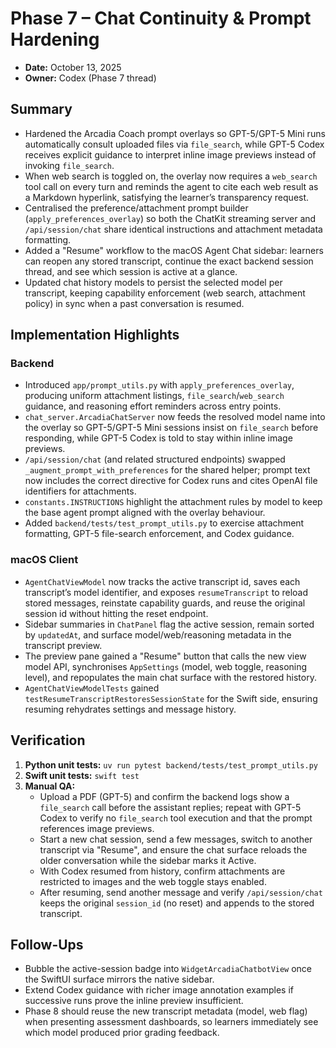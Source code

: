 # Phase 7 – Chat Continuity & Prompt Hardening

- **Date:** October 13, 2025
- **Owner:** Codex (Phase 7 thread)

## Summary

- Hardened the Arcadia Coach prompt overlays so GPT-5/GPT-5 Mini runs automatically consult uploaded files via `file_search`, while GPT-5 Codex receives explicit guidance to interpret inline image previews instead of invoking `file_search`.
- When web search is toggled on, the overlay now requires a `web_search` tool call on every turn and reminds the agent to cite each web result as a Markdown hyperlink, satisfying the learner’s transparency request.
- Centralised the preference/attachment prompt builder (`apply_preferences_overlay`) so both the ChatKit streaming server and `/api/session/chat` share identical instructions and attachment metadata formatting.
- Added a "Resume" workflow to the macOS Agent Chat sidebar: learners can reopen any stored transcript, continue the exact backend session thread, and see which session is active at a glance.
- Updated chat history models to persist the selected model per transcript, keeping capability enforcement (web search, attachment policy) in sync when a past conversation is resumed.

## Implementation Highlights

### Backend

- Introduced `app/prompt_utils.py` with `apply_preferences_overlay`, producing uniform attachment listings, `file_search`/`web_search` guidance, and reasoning effort reminders across entry points.
- `chat_server.ArcadiaChatServer` now feeds the resolved model name into the overlay so GPT-5/GPT-5 Mini sessions insist on `file_search` before responding, while GPT-5 Codex is told to stay within inline image previews.
- `/api/session/chat` (and related structured endpoints) swapped `_augment_prompt_with_preferences` for the shared helper; prompt text now includes the correct directive for Codex runs and cites OpenAI file identifiers for attachments.
- `constants.INSTRUCTIONS` highlight the attachment rules by model to keep the base agent prompt aligned with the overlay behaviour.
- Added `backend/tests/test_prompt_utils.py` to exercise attachment formatting, GPT-5 file-search enforcement, and Codex guidance.

### macOS Client

- `AgentChatViewModel` now tracks the active transcript id, saves each transcript’s model identifier, and exposes `resumeTranscript` to reload stored messages, reinstate capability guards, and reuse the original session id without hitting the reset endpoint.
- Sidebar summaries in `ChatPanel` flag the active session, remain sorted by `updatedAt`, and surface model/web/reasoning metadata in the transcript preview.
- The preview pane gained a "Resume" button that calls the new view model API, synchronises `AppSettings` (model, web toggle, reasoning level), and repopulates the main chat surface with the restored history.
- `AgentChatViewModelTests` gained `testResumeTranscriptRestoresSessionState` for the Swift side, ensuring resuming rehydrates settings and message history.

## Verification

1. **Python unit tests:** `uv run pytest backend/tests/test_prompt_utils.py`
2. **Swift unit tests:** `swift test`
3. **Manual QA:**
   - Upload a PDF (GPT-5) and confirm the backend logs show a `file_search` call before the assistant replies; repeat with GPT-5 Codex to verify no `file_search` tool execution and that the prompt references image previews.
   - Start a new chat session, send a few messages, switch to another transcript via "Resume", and ensure the chat surface reloads the older conversation while the sidebar marks it Active.
   - With Codex resumed from history, confirm attachments are restricted to images and the web toggle stays enabled.
   - After resuming, send another message and verify `/api/session/chat` keeps the original `session_id` (no reset) and appends to the stored transcript.

## Follow-Ups

- Bubble the active-session badge into `WidgetArcadiaChatbotView` once the SwiftUI surface mirrors the native sidebar.
- Extend Codex guidance with richer image annotation examples if successive runs prove the inline preview insufficient.
- Phase 8 should reuse the new transcript metadata (model, web flag) when presenting assessment dashboards, so learners immediately see which model produced prior grading feedback.
